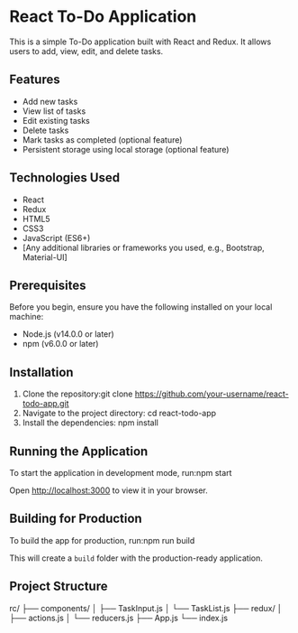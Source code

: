 # React To-Do Application

This is a simple To-Do application built with React and Redux. It allows users to add, view, edit, and delete tasks.

## Features

- Add new tasks
- View list of tasks
- Edit existing tasks
- Delete tasks
- Mark tasks as completed (optional feature)
- Persistent storage using local storage (optional feature)

## Technologies Used

- React
- Redux
- HTML5
- CSS3
- JavaScript (ES6+)
- [Any additional libraries or frameworks you used, e.g., Bootstrap, Material-UI]

## Prerequisites

Before you begin, ensure you have the following installed on your local machine:

- Node.js (v14.0.0 or later)
- npm (v6.0.0 or later)

## Installation

1. Clone the repository:git clone https://github.com/your-username/react-todo-app.git
2. Navigate to the project directory: cd react-todo-app
3. Install the dependencies: npm install

## Running the Application

To start the application in development mode, run:npm start

Open [http://localhost:3000](http://localhost:3000) to view it in your browser.

## Building for Production

To build the app for production, run:npm run build

This will create a `build` folder with the production-ready application.

## Project Structure
rc/
├── components/
│   ├── TaskInput.js
│   └── TaskList.js
├── redux/
│   ├── actions.js
│   └── reducers.js
├── App.js
└── index.js




